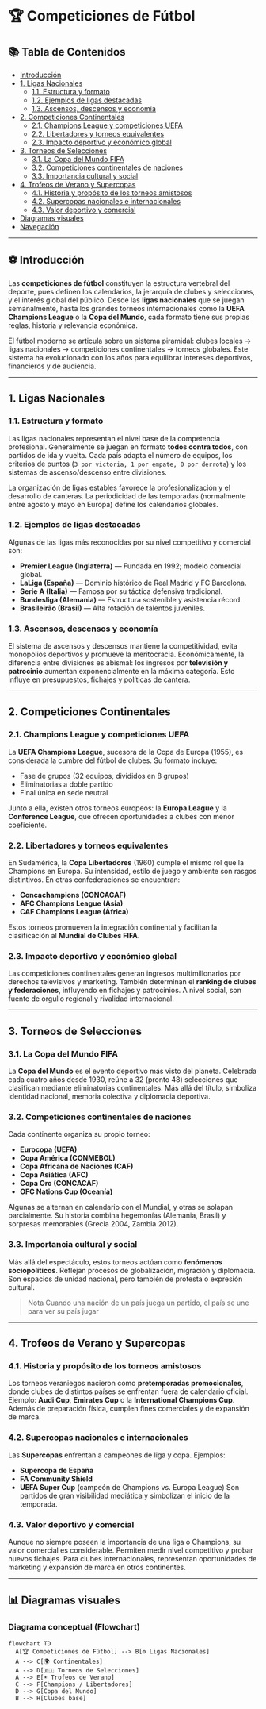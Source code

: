 # 🏆 Competiciones de Fútbol


## 📚 Tabla de Contenidos
- [Introducción](#introducción)
- [1. Ligas Nacionales](#1-ligas-nacionales)
  - [1.1. Estructura y formato](#11-estructura-y-formato)
  - [1.2. Ejemplos de ligas destacadas](#12-ejemplos-de-ligas-destacadas)
  - [1.3. Ascensos, descensos y economía](#13-ascensos-descensos-y-economía)
- [2. Competiciones Continentales](#2-competiciones-continentales)
  - [2.1. Champions League y competiciones UEFA](#21-champions-league-y-competiciones-uefa)
  - [2.2. Libertadores y torneos equivalentes](#22-libertadores-y-torneos-equivalentes)
  - [2.3. Impacto deportivo y económico global](#23-impacto-deportivo-y-económico-global)
- [3. Torneos de Selecciones](#3-torneos-de-selecciones)
  - [3.1. La Copa del Mundo FIFA](#31-la-copa-del-mundo-fifa)
  - [3.2. Competiciones continentales de naciones](#32-competiciones-continentales-de-naciones)
  - [3.3. Importancia cultural y social](#33-importancia-cultural-y-social)
- [4. Trofeos de Verano y Supercopas](#4-trofeos-de-verano-y-supercopas)
  - [4.1. Historia y propósito de los torneos amistosos](#41-historia-y-propósito-de-los-torneos-amistosos)
  - [4.2. Supercopas nacionales e internacionales](#42-supercopas-nacionales-e-internacionales)
  - [4.3. Valor deportivo y comercial](#43-valor-deportivo-y-comercial)
- [Diagramas visuales](#diagramas-visuales)
- [Navegación](#navegación)

---

## ⚽ Introducción

Las **competiciones de fútbol** constituyen la estructura vertebral del deporte, pues definen los calendarios, la jerarquía de clubes y selecciones, y el interés global del público. Desde las **ligas nacionales** que se juegan semanalmente, hasta los grandes torneos internacionales como la **UEFA Champions League** o la **Copa del Mundo**, cada formato tiene sus propias reglas, historia y relevancia económica.

El fútbol moderno se articula sobre un sistema piramidal: clubes locales → ligas nacionales → competiciones continentales → torneos globales. Este sistema ha evolucionado con los años para equilibrar intereses deportivos, financieros y de audiencia.


---

## 1. Ligas Nacionales

### 1.1. Estructura y formato
Las ligas nacionales representan el nivel base de la competencia profesional. Generalmente se juegan en formato **todos contra todos**, con partidos de ida y vuelta. Cada país adapta el número de equipos, los criterios de puntos (`3 por victoria, 1 por empate, 0 por derrota`) y los sistemas de ascenso/descenso entre divisiones.

La organización de ligas estables favorece la profesionalización y el desarrollo de canteras. La periodicidad de las temporadas (normalmente entre agosto y mayo en Europa) define los calendarios globales.

### 1.2. Ejemplos de ligas destacadas
Algunas de las ligas más reconocidas por su nivel competitivo y comercial son:
- **Premier League (Inglaterra)** — Fundada en 1992; modelo comercial global.
- **LaLiga (España)** — Dominio histórico de Real Madrid y FC Barcelona.
- **Serie A (Italia)** — Famosa por su táctica defensiva tradicional.
- **Bundesliga (Alemania)** — Estructura sostenible y asistencia récord.
- **Brasileirão (Brasil)** — Alta rotación de talentos juveniles.


### 1.3. Ascensos, descensos y economía
El sistema de ascensos y descensos mantiene la competitividad, evita monopolios deportivos y promueve la meritocracia. Económicamente, la diferencia entre divisiones es abismal: los ingresos por **televisión y patrocinio** aumentan exponencialmente en la máxima categoría. Esto influye en presupuestos, fichajes y políticas de cantera.

---

## 2. Competiciones Continentales

### 2.1. Champions League y competiciones UEFA
La **UEFA Champions League**, sucesora de la Copa de Europa (1955), es considerada la cumbre del fútbol de clubes. Su formato incluye:
- Fase de grupos (32 equipos, divididos en 8 grupos)
- Eliminatorias a doble partido
- Final única en sede neutral

Junto a ella, existen otros torneos europeos: la **Europa League** y la **Conference League**, que ofrecen oportunidades a clubes con menor coeficiente.

### 2.2. Libertadores y torneos equivalentes
En Sudamérica, la **Copa Libertadores** (1960) cumple el mismo rol que la Champions en Europa. Su intensidad, estilo de juego y ambiente son rasgos distintivos. En otras confederaciones se encuentran:
- **Concachampions (CONCACAF)**
- **AFC Champions League (Asia)**
- **CAF Champions League (África)**

Estos torneos promueven la integración continental y facilitan la clasificación al **Mundial de Clubes FIFA**.

### 2.3. Impacto deportivo y económico global
Las competiciones continentales generan ingresos multimillonarios por derechos televisivos y marketing. También determinan el **ranking de clubes y federaciones**, influyendo en fichajes y patrocinios. A nivel social, son fuente de orgullo regional y rivalidad internacional.

---

## 3. Torneos de Selecciones

### 3.1. La Copa del Mundo FIFA
La **Copa del Mundo** es el evento deportivo más visto del planeta. Celebrada cada cuatro años desde 1930, reúne a 32 (pronto 48) selecciones que clasifican mediante eliminatorias continentales. Más allá del título, simboliza identidad nacional, memoria colectiva y diplomacia deportiva.

### 3.2. Competiciones continentales de naciones
Cada continente organiza su propio torneo:
- **Eurocopa (UEFA)**
- **Copa América (CONMEBOL)**
- **Copa Africana de Naciones (CAF)**
- **Copa Asiática (AFC)**
- **Copa Oro (CONCACAF)**
- **OFC Nations Cup (Oceanía)**

Algunas se alternan en calendario con el Mundial, y otras se solapan parcialmente. Su historia combina hegemonías (Alemania, Brasil) y sorpresas memorables (Grecia 2004, Zambia 2012).

### 3.3. Importancia cultural y social
Más allá del espectáculo, estos torneos actúan como **fenómenos sociopolíticos**. Reflejan procesos de globalización, migración y diplomacia. Son espacios de unidad nacional, pero también de protesta o expresión cultural.

> Nota
> Cuando una nación de un país juega un partido, el país se une para ver su país jugar

---

## 4. Trofeos de Verano y Supercopas

### 4.1. Historia y propósito de los torneos amistosos
Los torneos veraniegos nacieron como **pretemporadas promocionales**, donde clubes de distintos países se enfrentan fuera de calendario oficial. Ejemplo: **Audi Cup**, **Emirates Cup** o la **International Champions Cup**. Además de preparación física, cumplen fines comerciales y de expansión de marca.

### 4.2. Supercopas nacionales e internacionales
Las **Supercopas** enfrentan a campeones de liga y copa. Ejemplos:
- **Supercopa de España**
- **FA Community Shield**
- **UEFA Super Cup** (campeón de Champions vs. Europa League)
Son partidos de gran visibilidad mediática y simbolizan el inicio de la temporada.

### 4.3. Valor deportivo y comercial
Aunque no siempre poseen la importancia de una liga o Champions, su valor comercial es considerable. Permiten medir nivel competitivo y probar nuevos fichajes. Para clubes internacionales, representan oportunidades de marketing y expansión de marca en otros continentes.

---

## 📊 Diagramas visuales

### Diagrama conceptual (Flowchart)
```mermaid
flowchart TD
  A[🏆 Competiciones de Fútbol] --> B[⚙️ Ligas Nacionales]
  A --> C[🌍 Continentales]
  A --> D[🇫🇮 Torneos de Selecciones]
  A --> E[☀️ Trofeos de Verano]
  C --> F[Champions / Libertadores]
  D --> G[Copa del Mundo]
  B --> H[Clubes base]


